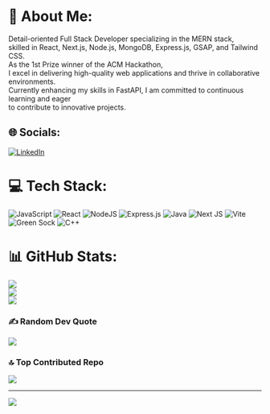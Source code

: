 # 💫 About Me:
Detail-oriented Full Stack Developer specializing in the MERN stack, <br>skilled in React, Next.js, Node.js, MongoDB, Express.js, GSAP, and Tailwind CSS.<br>As the 1st Prize winner of the ACM Hackathon, <br>I excel in delivering high-quality web applications and thrive in collaborative environments. <br>Currently enhancing my skills in FastAPI, I am committed to continuous learning and eager <br>to contribute to innovative projects.


## 🌐 Socials:
[![LinkedIn](https://img.shields.io/badge/LinkedIn-%230077B5.svg?logo=linkedin&logoColor=white)](https://linkedin.com/in/https://www.linkedin.com/in/jatin-tomar-a366a1281/) 

# 💻 Tech Stack:
![JavaScript](https://img.shields.io/badge/javascript-%23323330.svg?style=plastic&logo=javascript&logoColor=%23F7DF1E) ![React](https://img.shields.io/badge/react-%2320232a.svg?style=plastic&logo=react&logoColor=%2361DAFB) ![NodeJS](https://img.shields.io/badge/node.js-6DA55F?style=plastic&logo=node.js&logoColor=white) ![Express.js](https://img.shields.io/badge/express.js-%23404d59.svg?style=plastic&logo=express&logoColor=%2361DAFB) ![Java](https://img.shields.io/badge/java-%23ED8B00.svg?style=plastic&logo=openjdk&logoColor=white) ![Next JS](https://img.shields.io/badge/Next-black?style=plastic&logo=next.js&logoColor=white) ![Vite](https://img.shields.io/badge/vite-%23646CFF.svg?style=plastic&logo=vite&logoColor=white) ![Green Sock](https://img.shields.io/badge/green%20sock-88CE02?style=plastic&logo=greensock&logoColor=white) ![C++](https://img.shields.io/badge/c++-%2300599C.svg?style=plastic&logo=c%2B%2B&logoColor=white)
# 📊 GitHub Stats:
![](https://github-readme-stats.vercel.app/api?username=webwizzz&theme=transparent&hide_border=true&include_all_commits=false&count_private=false)<br/>
![](https://github-readme-streak-stats.herokuapp.com/?user=webwizzz&theme=transparent&hide_border=true)<br/>
![](https://github-readme-stats.vercel.app/api/top-langs/?username=webwizzz&theme=transparent&hide_border=true&include_all_commits=false&count_private=false&layout=compact)

### ✍️ Random Dev Quote
![](https://quotes-github-readme.vercel.app/api?type=horizontal&theme=radical)

### 🔝 Top Contributed Repo
![](https://github-contributor-stats.vercel.app/api?username=webwizzz&limit=5&theme=transparent&combine_all_yearly_contributions=true)

---
[![](https://visitcount.itsvg.in/api?id=webwizzz&icon=0&color=0)](https://visitcount.itsvg.in)

<!-- Proudly created with GPRM ( https://gprm.itsvg.in ) -->
